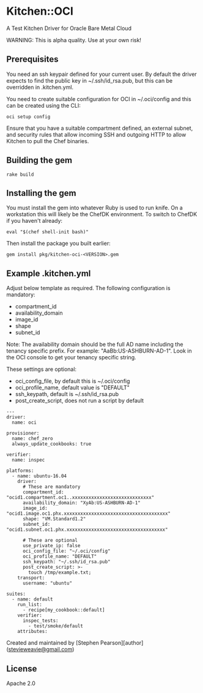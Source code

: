 # Kitchen::OCI

A Test Kitchen Driver for Oracle Bare Metal Cloud

WARNING: This is alpha quality.  Use at your own risk!

## Prerequisites

You need an ssh keypair defined for your current user.  By default the driver
expects to find the public key in ~/.ssh/id\_rsa.pub, but this can be
overridden in .kitchen.yml.

You need to create suitable configuration for OCI in ~/.oci/config and this
can be created using the CLI:
```
oci setup config
```

Ensure that you have a suitable compartment defined, an external subnet, and
security rules that allow incoming SSH and outgoing HTTP to allow Kitchen to
pull the Chef binaries.

## Building the gem

```
rake build
```

## Installing the gem

You must install the gem into whatever Ruby is used to run knife.  On a
workstation this will likely be the ChefDK environment.  To switch to
ChefDK if you haven't already:

```
eval "$(chef shell-init bash)"
```

Then install the package you built earlier:

```
gem install pkg/kitchen-oci-<VERSION>.gem
```

## Example .kitchen.yml

Adjust below template as required.  The following configuration is mandatory:

   - compartment\_id
   - availability\_domain
   - image\_id
   - shape
   - subnet\_id

Note: The availability domain should be the full AD name including the tenancy specific prefix.  For example: "AaBb:US-ASHBURN-AD-1".  Look in the OCI console to get your tenancy specific string.

These settings are optional:

   - oci\_config\_file, by default this is ~/.oci/config
   - oci\_profile\_name, default value is "DEFAULT"
   - ssh\_keypath, default is ~/.ssh/id\_rsa.pub
   - post\_create\_script, does not run a script by default

```
---
driver:
  name: oci

provisioner:
  name: chef_zero
  always_update_cookbooks: true

verifier:
  name: inspec

platforms:
  - name: ubuntu-16.04
    driver:
      # These are mandatory
      compartment_id: "ocid1.compartment.oc1..xxxxxxxxxxxxxxxxxxxxxxxxxxxxx"
      availability_domain: "XyAb:US-ASHBURN-AD-1"
      image_id: "ocid1.image.oc1.phx.xxxxxxxxxxxxxxxxxxxxxxxxxxxxxxxxxxxxxx"
      shape: "VM.Standard1.2"
      subnet_id: "ocid1.subnet.oc1.phx.xxxxxxxxxxxxxxxxxxxxxxxxxxxxxxxxxxxx"

      # These are optional
      use_private_ip: false
      oci_config_file: "~/.oci/config"
      oci_profile_name: "DEFAULT"
      ssh_keypath: "~/.ssh/id_rsa.pub"
      post_create_script: >-
        touch /tmp/example.txt;
    transport:
      username: "ubuntu"

suites:
  - name: default
    run_list:
      - recipe[my_cookbook::default]
    verifier:
      inspec_tests:
        - test/smoke/default
    attributes:
```

Created and maintained by [Stephen Pearson][author] (<stevieweavie@gmail.com>)

## License

Apache 2.0
